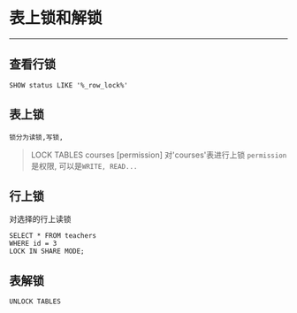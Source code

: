 # 表上锁和解锁

---

## 查看行锁

`SHOW status LIKE '%_row_lock%'`


## 表上锁

    锁分为读锁,写锁,

> LOCK TABLES courses [permission] 
> 对'courses'表进行上锁
> `permission`是权限, 可以是`WRITE, READ...` 

## 行上锁

对选择的行上读锁
```
SELECT * FROM teachers
WHERE id = 3 
LOCK IN SHARE MODE;
```

## 表解锁

`UNLOCK TABLES`



